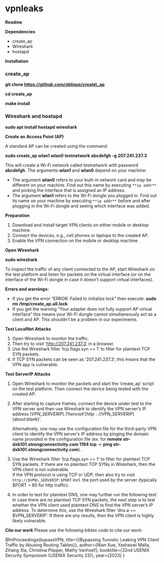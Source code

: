# vpnleaks
**Readme**

**Dependencies**

- create\_ap
- Wireshark
- hostapd

**Installation**

### **create\_ap**
**git clone https://github.com/oblique/create\_ap**

**cd create\_ap**

**make install**

### **Wireshark and hostapd**
**sudo apt install hostapd wireshark**

**Create an Access Point (AP)**

A standard AP can be created using the command:

**sudo create\_ap wlan1 wlan0 testnetwork abcdefgh -g 207.241.237.3**

This will create a Wi-Fi network called testnetwork with password **abcdefgh**. The arguments **wlan1** and **wlan0** depend on your machine:

- The argument **wlan0** refers to your built-in network card and may be different on your machine. Find out this name by executing `**ip addr**` and picking the interface that is assigned an IP address.
- The argument **wlan1** refers to the Wi-Fi dongle you plugged in. Find out its name on your machine by executing `**ip addr**` before and after plugging in the Wi-Fi dongle and seeing which interface was added.

**Preparation** 

1. Download and install target VPN clients on either mobile or desktop machine.
1. Connect the devices, e.g., cell phones or laptops to the created AP.
1. Enable the VPN connection on the mobile or desktop machine. 

**Open Wireshark**

**sudo wireshark**

To inspect the traffic of any client connected to the AP, start Wireshark on the test platform and listen for packets on the virtual interface (or on the interface of the Wi-Fi dongle in case it doesn’t support virtual interfaces).

**Errors and warnings:**

- If you get the error “ERROR: Failed to initialize lock” then execute: 
  **sudo rm /tmp/create\_ap.all.lock**
- If you get the warning “Your adapter does not fully support AP virtual interface” this means your Wi-Fi dongle cannot simultaneously act as a client and AP. This shouldn’t be a problem in our experiments.

**Test LocalNet Attacks**

1. Open Wireshark to monitor the traffic.
1. Then try to visit ‘http://207.241.237.3’ in a browser. 
1. Use the Wireshark filter ‘tcp.flags.syn == 1’ to filter for plaintext TCP SYN packets.
1. If TCP SYN packets can be seen as ‘207.241.237.3’, this means that the VPN app is vulnerable.

**Test ServerIP Attacks**

1. Open Wireshark to monitor the packets and start the ‘create\_ap’ script on the test platform. Then connect the device being tested with the created AP.
1. After starting to capture frames, connect the device under test to the VPN server and then use Wireshark to identify the VPN server’s IP address ($VPN\_SERVERIP). Then visit ‘[http://$VPN_SERVERIP](about:blank)’. 

   Alternatively, one may use the configuration file for the third-party VPN client to identify the VPN server’s IP address by pinging the domain name provided in the configuration file (ex. for **remote str-dxb101.strongconnectivity.com 1194 tcp** → **ping str-dxb101.strongconnectivity.com**) . 
1. Use the Wireshark filter ‘tcp.flags.syn == 1’ to filter for plaintext TCP SYN packets. If there are no plaintext TCP SYNs in Wireshark, then the VPN client is not vulnerable.  
   If the VPN protocol is using TCP or UDP, then also try to visit `http://$VPN\_SERVERIP:$PORT` incl. the port used by the server (typically $PORT = 80 for http traffic).
1. In order to test for plaintext DNS, one may further run the following test: In case there are no plaintext TCP SYN packets, the next step is to test whether the VPN client used plaintext DNS to find the VPN server’s IP address. To determine this, use the Wireshark filter ‘dns.a == $VPN\_SERVERIP’. If there are any results, then the VPN client is highly likely vulnerable.


**Cite our work**
Please use the following bibtex code to cite our work:

@InProceedings{bypassVPN,
  title={{Bypassing Tunnels: Leaking VPN Client Traffic by Abusing Routing Tables}},
  author={Nian Xue, Yashaswi Malla, Zihang Xia, Christina Pöpper, Mathy Vanhoef},
  booktitle={32nd USENIX Security Symposium (USENIX Security 23)},
  year={2023}
}
